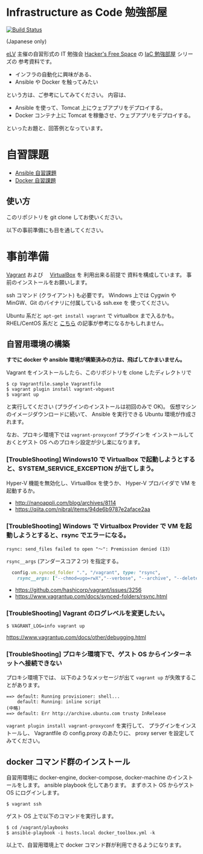 Infrastructure as Code 勉強部屋
==========================================

[![Build Status](https://travis-ci.org/ryumei/IaCStudyRoom2016a.svg?branch=master)](https://travis-ci.org/ryumei/IaCStudyRoom2016a)

(Japanese only)

[eLV](http://www.elv.tokyo) 主催の自習形式の IT 勉強会
[Hacker's Free Space](http://hfs.connpass.com/) の
[IaC 勉強部屋](http://hfs.connpass.com/event/31879/) シリーズの
参考資料です。

* インフラの自動化に興味がある、
* Ansible や Docker を触ってみたい

という方は、ご参考にしてみてください。 内容は、

* Ansible を使って、Tomcat 上にウェブアプリをデプロイする。
* Docker コンテナ上に Tomcat を稼働させ、ウェブアプリをデプロイする。

といったお題と、回答例となっています。

# 自習課題

* [Ansible 自習課題](playbooks/README.md)
* [Docker 自習課題](docker/README.md)

## 使い方

このリポジトリを git clone してお使いください。

以下の事前準備にも目を通してください。

# 事前準備

[Vagrant](https://www.vagrantup.com) および　
[VirtualBox](https://www.virtualbox.org/wiki/Downloads) を
利用出来る前提で 資料を構成しています。
事前のインストールをお願いします。

ssh コマンド (クライアント) も必要です。
Windows 上では Cygwin や MinGW、Git のバイナリに付属している ssh.exe を
使ってください。

Ubuntu 系だと ``apt-get install vagrant`` で virtualbox まで入るかも。
RHEL/CentOS 系だと [こちら](http://qiita.com/Itomaki/items/9a6a314a853cdcd00f80) の記事が参考になるかもしれません。

## 自習用環境の構築

**すでに docker や ansible 環境が構築済みの方は、飛ばしてかまいません。**

Vagrant をインストールしたら、このリポジトリを clone したディレクトリで

    $ cp Vagrantfile.sample Vagrantfile
    $ vagrant plugin install vagrant-vbguest
    $ vagrant up

と実行してください (プラグインのインストールは初回のみで OK)。
仮想マシンのイメージダウンロードに続いて、
Ansible を実行できる Ubuntu 環境が作成されます。

なお、プロキシ環境下では ``vagrant-proxyconf`` プラグインを
インストールしておくとゲスト OS へのプロキシ設定が少し楽になります。

### [TroubleShooting] Windows10 で Virtualbox で起動しようとすると、SYSTEM_SERVICE_EXCEPTION が出てしまう。

Hyper-V 機能を無効化し、VirtualBox を使うか、
Hyper-V プロバイダで VM を起動するか。

* http://nanoappli.com/blog/archives/8114
* https://qiita.com/nibral/items/94de6b9787e2aface2aa

### [TroubleShooting] Windows で Virtualbox Provider で VM を起動しようとすると、rsync でエラーになる。

``rsync: send_files failed to open "〜": Premission denied (13)``

``rsync__args`` (アンダースコア２つ) を指定する。

```ruby
  config.vm.synced_folder ".", "/vagrant", type: "rsync",
    rsync__args: ["--chmod=ugo=rwX","--verbose", "--archive", "--delete", "-z"]
```

* https://github.com/hashicorp/vagrant/issues/3256
* https://www.vagrantup.com/docs/synced-folders/rsync.html

### [TroubleShooting] Vagrant のログレベルを変更したい。

```
$ VAGRANT_LOG=info vagrant up
```

https://www.vagrantup.com/docs/other/debugging.html

### [TroubleShooting] プロキシ環境下で、ゲスト OS からインターネットへ接続できない

プロキシ環境下では、
以下のようなメッセージが出て ``vagrant up`` が失敗することがあります。

```
==> default: Running provisioner: shell...
    default: Running: inline script
(中略)
==> default: Err http://archive.ubuntu.com trusty InRelease
```

``vagrant plugin install vagrant-proxyconf`` を実行して、
プラグインをインストールし、
Vagrantfile の config.proxy のあたりに、 proxy server を設定してみてください。

## docker コマンド群のインストール

自習用環境に docker-engine, docker-compose, docker-machine のインストールをします。
ansible playbook 化してあります。
まずホスト OS からゲスト OS にログインします。

    $ vagrant ssh

ゲスト OS 上で以下のコマンドを実行します。

    $ cd /vagrant/playbooks
    $ ansible-playbook -i hosts.local docker_toolbox.yml -k

以上で、自習用環境上で docker コマンド群が利用できるようになります。


